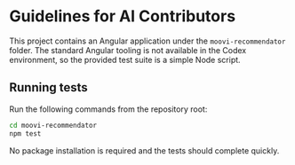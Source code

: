 # Guidelines for AI Contributors

This project contains an Angular application under the `moovi-recommendator`
folder. The standard Angular tooling is not available in the Codex environment,
so the provided test suite is a simple Node script.

## Running tests

Run the following commands from the repository root:

```bash
cd moovi-recommendator
npm test
```

No package installation is required and the tests should complete quickly.

